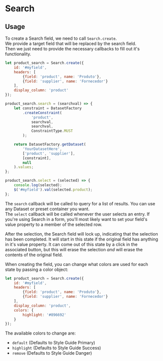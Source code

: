 # Search
## Usage
To create a Search field, we need to call `Search.create`.  
We provide a target field that will be replaced by the search field.  
Then we just need to provide the necessary callbacks to fill out it's functionality.

```js
let product_search = Search.create({
	id: '#myfield',
	headers: [
		{field: 'product', name: 'Produto'},
		{field: 'supplier', name: 'Fornecedor'}
	],
	display_column: 'product'
});

product_search.search = (searchval) => {
	let constraint = DatasetFactory
		.createConstraint(
			'product',
			searchval,
			searchval,
			ConstraintType.MUST
		);

	return DatasetFactory.getDataset(
		'YourDatasetHere',
		['product', 'supplier'],
		[constraint],
		null
	).values;
};

product_search.select = (selected) => {
	console.log(selected);
	$('#myfield').val(selected.product);
};
```
The `search` callback will be called to query for a list of results. You can use any Dataset or preset container you want.  
The `select` callback will be called whenever the user selects an entry. If you're using Search in a form, you'll most likely want to set your field's value property to a member of the selected row.

After the selection, the Search field will lock up, indicating that the selection has been completed. It will start in this state if the original field has anything in it's value property. It can come out of this state by a click in the associated button, but this will erase the selection *and* will erase the contents of the original field.

When creating the field, you can change what colors are used for each state by passing a color object:
```js
let product_search = Search.create({
	id: '#myfield',
	headers: [
		{field: 'product', name: 'Produto'},
		{field: 'supplier', name: 'Fornecedor'}
	],
	display_column: 'product',
	colors: {
		highlight: '#896692'
	}
});
```

The available colors to change are:
- `default` (Defaults to Style Guide Primary)
- `highlight` (Defaults to Style Guide Success)
- `remove` (Defaults to Style Guide Danger)
